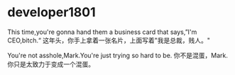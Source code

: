 # developer1801



This time,you're gonna hand them a business card that says,”I'm CEO,bitch.“
这年头，你手上拿着一张名片，上面写着"我是总裁，贱人。"

You're not asshole,Mark.You're just trying so hard to be.
你不是混蛋，Mark.你只是太致力于变成一个混蛋。

